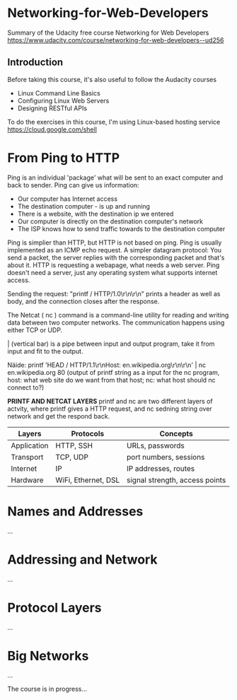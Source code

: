 # Networking-for-Web-Developers
Summary of the Udacity free course Networking for Web Developers<br/>
https://www.udacity.com/course/networking-for-web-developers--ud256

## Introduction
Before taking this course, it's also useful to follow the Audacity courses
- Linux Command Line Basics
- Configuring Linux Web Servers
- Designing RESTful APIs

To do the exercises in this course, I'm using Linux-based hosting service https://cloud.google.com/shell

# From Ping to HTTP
Ping is an individual 'package' what will be sent to an exact computer and back to sender. Ping can give us information:
- Our computer has Internet access
- The destination computer - is up and running
- There is a website, with the destination ip we entered
- Our computer is directly on the destination computer's network
- The ISP knows how to send traffic towards to the destination computer

Ping is simplier than HTTP, but HTTP is not based on ping. 
Ping is usually implemented as an ICMP echo request. A simpler datagram protocol: You send a packet, the server replies with the corresponding packet and that's about it. HTTP is requesting a webapage, what needs a web server. Ping doesn't need a server, just any operating system what supports internet access.

Sending the request: "printf / HTTP/1.0\r\n\r\n" prints a header as well as body, and the connection closes after the response.

The Netcat ( nc ) command is a command-line utility for reading and writing data between two computer networks. The communication happens using either TCP or UDP.

| (vertical bar) is a pipe between input and output program, take it from input and fit to the output.

Näide: 
printf 'HEAD / HTTP/1.1\r\nHost: en.wikipedia.org\r\n\r\n' | nc en.wikipedia.org 80
(output of printf string as a input for the nc program, host: what web site do we want from that host; nc: what host should nc connect to?)

**PRINTF AND NETCAT LAYERS**
printf and nc are two different layers of actvity, where printf gives a HTTP request, and nc sedning string over network and get the respond back.

| Layers | Protocols | Concepts |
| --- | --- | --- |
| Application | HTTP, SSH | URLs, passwords |
| Transport | TCP, UDP | port numbers, sessions |
| Internet | IP | IP addresses, routes |
| Hardware | WiFi, Ethernet, DSL | signal strength, access points |



# Names and Addresses
...

# Addressing and Network
...

# Protocol Layers
...

# Big Networks

...

The course is in progress...
